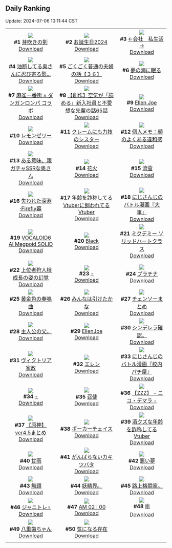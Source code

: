 ## Daily Ranking
Update: 2024-07-06 10:11:44 CST

|      |      |      |
| :----: | :----: | :----: |
| ![](https://i.pixiv.re/c/240x480/img-master/img/2024/07/03/00/00/50/120188807_p0_master1200.jpg)<br>**#1** [芽吹きの剣](https://www.pixiv.net/artworks/120188807)<br>[Download](https://i.pixiv.re/img-original/img/2024/07/03/00/00/50/120188807_p0.png) | ![](https://i.pixiv.re/c/240x480/img-master/img/2024/07/04/06/04/51/120188800_p0_master1200.jpg)<br>**#2** [お誕生日2024](https://www.pixiv.net/artworks/120188800)<br>[Download](https://i.pixiv.re/img-original/img/2024/07/04/06/04/51/120188800_p0.jpg) | ![](https://i.pixiv.re/c/240x480/img-master/img/2024/07/03/10/50/30/120198078_p0_master1200.jpg)<br>**#3** [←会社　私生活→](https://www.pixiv.net/artworks/120198078)<br>[Download](https://i.pixiv.re/img-original/img/2024/07/03/10/50/30/120198078_p0.jpg) |
| ![](https://i.pixiv.re/c/240x480/img-master/img/2024/07/03/00/04/57/120189087_p0_master1200.jpg)<br>**#4** [油断してる奥さんに忍び寄る影...](https://www.pixiv.net/artworks/120189087)<br>[Download](https://i.pixiv.re/img-original/img/2024/07/03/00/04/57/120189087_p0.jpg) | ![](https://i.pixiv.re/c/240x480/img-master/img/2024/07/04/17/00/18/120231176_p0_master1200.jpg)<br>**#5** [ごくごく普通の夫婦の話【３６】](https://www.pixiv.net/artworks/120231176)<br>[Download](https://i.pixiv.re/img-original/img/2024/07/04/17/00/18/120231176_p0.jpg) | ![](https://i.pixiv.re/c/240x480/img-master/img/2024/07/03/02/21/24/120192333_p0_master1200.jpg)<br>**#6** [夢の海に眠る](https://www.pixiv.net/artworks/120192333)<br>[Download](https://i.pixiv.re/img-original/img/2024/07/03/02/21/24/120192333_p0.png) |
| ![](https://i.pixiv.re/c/240x480/img-master/img/2024/07/03/00/00/19/120188710_p0_master1200.jpg)<br>**#7** [麻雀一番街 × ダンガンロンパ コラボ](https://www.pixiv.net/artworks/120188710)<br>[Download](https://i.pixiv.re/img-original/img/2024/07/03/00/00/19/120188710_p0.jpg) | ![](https://i.pixiv.re/c/240x480/img-master/img/2024/07/04/19/09/59/120233997_p0_master1200.jpg)<br>**#8** [【創作】空気が「読める」新入社員と不愛想な先輩の話65話](https://www.pixiv.net/artworks/120233997)<br>[Download](https://i.pixiv.re/img-original/img/2024/07/04/19/09/59/120233997_p0.jpg) | ![](https://i.pixiv.re/c/240x480/img-master/img/2024/07/03/13/13/17/120200289_p0_master1200.jpg)<br>**#9** [Ellen Joe](https://www.pixiv.net/artworks/120200289)<br>[Download](https://i.pixiv.re/img-original/img/2024/07/03/13/13/17/120200289_p0.png) |
| ![](https://i.pixiv.re/c/240x480/img-master/img/2024/07/03/21/34/56/120211050_p0_master1200.jpg)<br>**#10** [レモンゼリー](https://www.pixiv.net/artworks/120211050)<br>[Download](https://i.pixiv.re/img-original/img/2024/07/03/21/34/56/120211050_p0.png) | ![](https://i.pixiv.re/c/240x480/img-master/img/2024/07/04/19/38/30/120234569_p0_master1200.jpg)<br>**#11** [クレームにも力技のシスター](https://www.pixiv.net/artworks/120234569)<br>[Download](https://i.pixiv.re/img-original/img/2024/07/04/19/38/30/120234569_p0.jpg) | ![](https://i.pixiv.re/c/240x480/img-master/img/2024/07/04/06/00/10/120222261_p0_master1200.jpg)<br>**#12** [個人メモ：顔のよくある違和感](https://www.pixiv.net/artworks/120222261)<br>[Download](https://i.pixiv.re/img-original/img/2024/07/04/06/00/10/120222261_p0.jpg) |
| ![](https://i.pixiv.re/c/240x480/img-master/img/2024/07/04/00/05/02/120216526_p0_master1200.jpg)<br>**#13** [ある意味、親ガチャSSRな奥さん](https://www.pixiv.net/artworks/120216526)<br>[Download](https://i.pixiv.re/img-original/img/2024/07/04/00/05/02/120216526_p0.jpg) | ![](https://i.pixiv.re/c/240x480/img-master/img/2024/07/04/00/00/25/120216152_p0_master1200.jpg)<br>**#14** [花火](https://www.pixiv.net/artworks/120216152)<br>[Download](https://i.pixiv.re/img-original/img/2024/07/04/00/00/25/120216152_p0.jpg) | ![](https://i.pixiv.re/c/240x480/img-master/img/2024/07/03/19/46/08/120207691_p0_master1200.jpg)<br>**#15** [流萤](https://www.pixiv.net/artworks/120207691)<br>[Download](https://i.pixiv.re/img-original/img/2024/07/03/19/46/08/120207691_p0.jpg) |
| ![](https://i.pixiv.re/c/240x480/img-master/img/2024/07/04/00/00/20/120216120_p0_master1200.jpg)<br>**#16** [失われた深淵 ·Firefly暮](https://www.pixiv.net/artworks/120216120)<br>[Download](https://i.pixiv.re/img-original/img/2024/07/04/00/00/20/120216120_p0.jpg) | ![](https://i.pixiv.re/c/240x480/img-master/img/2024/07/03/20/08/09/120208338_p0_master1200.jpg)<br>**#17** [年齢を詐称してるVtuberに飼われてるVtuber](https://www.pixiv.net/artworks/120208338)<br>[Download](https://i.pixiv.re/img-original/img/2024/07/03/20/08/09/120208338_p0.png) | ![](https://i.pixiv.re/c/240x480/img-master/img/2024/07/03/20/01/37/120208186_p0_master1200.jpg)<br>**#18** [にじさんじのバトル漫画『大事』](https://www.pixiv.net/artworks/120208186)<br>[Download](https://i.pixiv.re/img-original/img/2024/07/03/20/01/37/120208186_p0.png) |
| ![](https://i.pixiv.re/c/240x480/img-master/img/2024/07/04/20/00/07/120235070_p0_master1200.jpg)<br>**#19** [VOCALOID6 AI Megpoid SOLID](https://www.pixiv.net/artworks/120235070)<br>[Download](https://i.pixiv.re/img-original/img/2024/07/04/20/00/07/120235070_p0.jpg) | ![](https://i.pixiv.re/c/240x480/img-master/img/2024/07/03/19/27/27/120207249_p0_master1200.jpg)<br>**#20** [Black](https://www.pixiv.net/artworks/120207249)<br>[Download](https://i.pixiv.re/img-original/img/2024/07/03/19/27/27/120207249_p0.jpg) | ![](https://i.pixiv.re/c/240x480/img-master/img/2024/07/04/03/06/36/120220463_p0_master1200.jpg)<br>**#21** [ミクデミー ソリッドハートクラス](https://www.pixiv.net/artworks/120220463)<br>[Download](https://i.pixiv.re/img-original/img/2024/07/04/03/06/36/120220463_p0.jpg) |
| ![](https://i.pixiv.re/c/240x480/img-master/img/2024/07/03/00/05/45/120189129_p0_master1200.jpg)<br>**#22** [上位者狩人様成長の姿の幻覚](https://www.pixiv.net/artworks/120189129)<br>[Download](https://i.pixiv.re/img-original/img/2024/07/03/00/05/45/120189129_p0.jpg) | ![](https://i.pixiv.re/c/240x480/img-master/img/2024/07/03/16/16/19/120188734_p0_master1200.jpg)<br>**#23** [-](https://www.pixiv.net/artworks/120188734)<br>[Download](https://i.pixiv.re/img-original/img/2024/07/03/16/16/19/120188734_p0.jpg) | ![](https://i.pixiv.re/c/240x480/img-master/img/2024/07/03/00/41/33/120190372_p0_master1200.jpg)<br>**#24** [プラチナ](https://www.pixiv.net/artworks/120190372)<br>[Download](https://i.pixiv.re/img-original/img/2024/07/03/00/41/33/120190372_p0.jpg) |
| ![](https://i.pixiv.re/c/240x480/img-master/img/2024/07/03/19/59/43/120208024_p0_master1200.jpg)<br>**#25** [黄金色の奏鳴曲](https://www.pixiv.net/artworks/120208024)<br>[Download](https://i.pixiv.re/img-original/img/2024/07/03/19/59/43/120208024_p0.jpg) | ![](https://i.pixiv.re/c/240x480/img-master/img/2024/07/03/00/54/58/120190660_p0_master1200.jpg)<br>**#26** [みんなは引けたかな](https://www.pixiv.net/artworks/120190660)<br>[Download](https://i.pixiv.re/img-original/img/2024/07/03/00/54/58/120190660_p0.png) | ![](https://i.pixiv.re/c/240x480/img-master/img/2024/07/03/15/13/25/120202021_p0_master1200.jpg)<br>**#27** [チェンソーまとめ](https://www.pixiv.net/artworks/120202021)<br>[Download](https://i.pixiv.re/img-original/img/2024/07/03/15/13/25/120202021_p0.jpg) |
| ![](https://i.pixiv.re/c/240x480/img-master/img/2024/07/03/08/13/07/120196211_p0_master1200.jpg)<br>**#28** [主人公の父。](https://www.pixiv.net/artworks/120196211)<br>[Download](https://i.pixiv.re/img-original/img/2024/07/03/08/13/07/120196211_p0.jpg) | ![](https://i.pixiv.re/c/240x480/img-master/img/2024/07/03/13/40/52/120200627_p0_master1200.jpg)<br>**#29** [EllenJoe](https://www.pixiv.net/artworks/120200627)<br>[Download](https://i.pixiv.re/img-original/img/2024/07/03/13/40/52/120200627_p0.jpg) | ![](https://i.pixiv.re/c/240x480/img-master/img/2024/07/03/23/18/09/120213656_p0_master1200.jpg)<br>**#30** [シンデレラ確認。](https://www.pixiv.net/artworks/120213656)<br>[Download](https://i.pixiv.re/img-original/img/2024/07/03/23/18/09/120213656_p0.jpg) |
| ![](https://i.pixiv.re/c/240x480/img-master/img/2024/07/03/00/04/38/120189074_p0_master1200.jpg)<br>**#31** [ヴィクトリア家政](https://www.pixiv.net/artworks/120189074)<br>[Download](https://i.pixiv.re/img-original/img/2024/07/03/00/04/38/120189074_p0.png) | ![](https://i.pixiv.re/c/240x480/img-master/img/2024/07/04/21/55/22/120238636_p0_master1200.jpg)<br>**#32** [エレン](https://www.pixiv.net/artworks/120238636)<br>[Download](https://i.pixiv.re/img-original/img/2024/07/04/21/55/22/120238636_p0.png) | ![](https://i.pixiv.re/c/240x480/img-master/img/2024/07/04/20/17/43/120235627_p0_master1200.jpg)<br>**#33** [にじさんじのバトル漫画『校内パチ屋』](https://www.pixiv.net/artworks/120235627)<br>[Download](https://i.pixiv.re/img-original/img/2024/07/04/20/17/43/120235627_p0.png) |
| ![](https://i.pixiv.re/c/240x480/img-master/img/2024/07/04/00/00/39/120216208_p0_master1200.jpg)<br>**#34** [-](https://www.pixiv.net/artworks/120216208)<br>[Download](https://i.pixiv.re/img-original/img/2024/07/04/00/00/39/120216208_p0.jpg) | ![](https://i.pixiv.re/c/240x480/img-master/img/2024/07/03/00/30/06/120190031_p0_master1200.jpg)<br>**#35** [召使](https://www.pixiv.net/artworks/120190031)<br>[Download](https://i.pixiv.re/img-original/img/2024/07/03/00/30/06/120190031_p0.png) | ![](https://i.pixiv.re/c/240x480/img-master/img/2024/07/04/09/32/06/120224790_p0_master1200.jpg)<br>**#36** [【ZZZ】 -  ニコ・デマラ -](https://www.pixiv.net/artworks/120224790)<br>[Download](https://i.pixiv.re/img-original/img/2024/07/04/09/32/06/120224790_p0.png) |
| ![](https://i.pixiv.re/c/240x480/img-master/img/2024/07/03/14/54/00/120201716_p0_master1200.jpg)<br>**#37** [【原神】ver4.5まとめ](https://www.pixiv.net/artworks/120201716)<br>[Download](https://i.pixiv.re/img-original/img/2024/07/03/14/54/00/120201716_p0.jpg) | ![](https://i.pixiv.re/c/240x480/img-master/img/2024/07/04/00/00/27/120216166_p0_master1200.jpg)<br>**#38** [ポーカーチェイス](https://www.pixiv.net/artworks/120216166)<br>[Download](https://i.pixiv.re/img-original/img/2024/07/04/00/00/27/120216166_p0.jpg) | ![](https://i.pixiv.re/c/240x480/img-master/img/2024/07/04/21/18/49/120237513_p0_master1200.jpg)<br>**#39** [酒クズな年齢を詐称してるVtuber](https://www.pixiv.net/artworks/120237513)<br>[Download](https://i.pixiv.re/img-original/img/2024/07/04/21/18/49/120237513_p0.png) |
| ![](https://i.pixiv.re/c/240x480/img-master/img/2024/07/03/00/02/07/120188925_p0_master1200.jpg)<br>**#40** [甘雨](https://www.pixiv.net/artworks/120188925)<br>[Download](https://i.pixiv.re/img-original/img/2024/07/03/00/02/07/120188925_p0.jpg) | ![](https://i.pixiv.re/c/240x480/img-master/img/2024/07/04/23/10/06/120241025_p0_master1200.jpg)<br>**#41** [がんばらないカキツバタ](https://www.pixiv.net/artworks/120241025)<br>[Download](https://i.pixiv.re/img-original/img/2024/07/04/23/10/06/120241025_p0.png) | ![](https://i.pixiv.re/c/240x480/img-master/img/2024/07/03/02/25/58/120192399_p0_master1200.jpg)<br>**#42** [悪い夢](https://www.pixiv.net/artworks/120192399)<br>[Download](https://i.pixiv.re/img-original/img/2024/07/03/02/25/58/120192399_p0.jpg) |
| ![](https://i.pixiv.re/c/240x480/img-master/img/2024/07/03/17/01/25/120203834_p0_master1200.jpg)<br>**#43** [無題](https://www.pixiv.net/artworks/120203834)<br>[Download](https://i.pixiv.re/img-original/img/2024/07/03/17/01/25/120203834_p0.jpg) | ![](https://i.pixiv.re/c/240x480/img-master/img/2024/07/04/21/11/41/120237314_p0_master1200.jpg)<br>**#44** [妖精界。](https://www.pixiv.net/artworks/120237314)<br>[Download](https://i.pixiv.re/img-original/img/2024/07/04/21/11/41/120237314_p0.jpg) | ![](https://i.pixiv.re/c/240x480/img-master/img/2024/07/04/18/41/12/120233274_p0_master1200.jpg)<br>**#45** [路上格闘家。](https://www.pixiv.net/artworks/120233274)<br>[Download](https://i.pixiv.re/img-original/img/2024/07/04/18/41/12/120233274_p0.jpg) |
| ![](https://i.pixiv.re/c/240x480/img-master/img/2024/07/03/09/42/22/120197261_p0_master1200.jpg)<br>**#46** [ジャニトレ♀](https://www.pixiv.net/artworks/120197261)<br>[Download](https://i.pixiv.re/img-original/img/2024/07/03/09/42/22/120197261_p0.jpg) | ![](https://i.pixiv.re/c/240x480/img-master/img/2024/07/03/00/05/48/120189134_p0_master1200.jpg)<br>**#47** [AM 02 : 00](https://www.pixiv.net/artworks/120189134)<br>[Download](https://i.pixiv.re/img-original/img/2024/07/03/00/05/48/120189134_p0.jpg) | ![](https://i.pixiv.re/c/240x480/img-master/img/2024/07/04/00/08/59/120216664_p0_master1200.jpg)<br>**#48** [🕸️](https://www.pixiv.net/artworks/120216664)<br>[Download](https://i.pixiv.re/img-original/img/2024/07/04/00/08/59/120216664_p0.png) |
| ![](https://i.pixiv.re/c/240x480/img-master/img/2024/07/03/16/04/50/120202812_p0_master1200.jpg)<br>**#49** [八重歯ちゃん](https://www.pixiv.net/artworks/120202812)<br>[Download](https://i.pixiv.re/img-original/img/2024/07/03/16/04/50/120202812_p0.png) | ![](https://i.pixiv.re/c/240x480/img-master/img/2024/07/04/12/00/20/120226749_p0_master1200.jpg)<br>**#50** [気になる存在](https://www.pixiv.net/artworks/120226749)<br>[Download](https://i.pixiv.re/img-original/img/2024/07/04/12/00/20/120226749_p0.jpg) |
|      |
